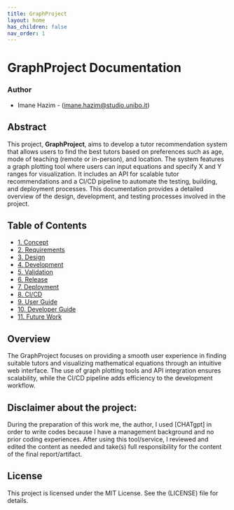 ```yaml
---
title: GraphProject
layout: home
has_children: false
nav_order: 1
---
```

# GraphProject Documentation

### Author
- Imane Hazim - (imane.hazim@studio.unibo.it)

## Abstract

This project, **GraphProject**, aims to develop a tutor recommendation system that allows users to find the best tutors based on preferences such as age, mode of teaching (remote or in-person), and location. The system features a graph plotting tool where users can input equations and specify X and Y ranges for visualization. It includes an API for scalable tutor recommendations and a CI/CD pipeline to automate the testing, building, and deployment processes. This documentation provides a detailed overview of the design, development, and testing processes involved in the project.

## Table of Contents

- [1. Concept](sections/01-concept/index.md)
- [2. Requirements](sections/02-requirements/index.md)
- [3. Design](sections/03-design/index.md)
- [4. Development](sections/04-development/index.md)
- [5. Validation](sections/05-validation/index.md)
- [6. Release](sections/06-release/index.md)
- [7. Deployment](sections/07-deployment/index.md)
- [8. CI/CD](sections/08-cicd/index.md)
- [9. User Guide](sections/09-userguide/index.md)
- [10. Developer Guide](sections/10-devguide/index.md)
- [11. Future Work](sections/12-future/index.md)

## Overview

The GraphProject focuses on providing a smooth user experience in finding suitable tutors and visualizing mathematical equations through an intuitive web interface. The use of graph plotting tools and API integration ensures scalability, while the CI/CD pipeline adds efficiency to the development workflow. 

## Disclaimer about the project:
During the preparation of this work me, the author, I used [CHATgpt] in order to write codes because I have a management background and no prior coding experiences. 
After using this tool/service, I reviewed and edited the content as needed and take(s) full responsibility for the content of the final report/artifact.

## License

This project is licensed under the MIT License. See the (LICENSE) file for details.
